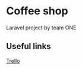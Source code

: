 # Coffee shop

Laravel project by team ONE

## Useful links

[Trello](https://trello.com/b/wtzCuGVC/coffee-shop)
